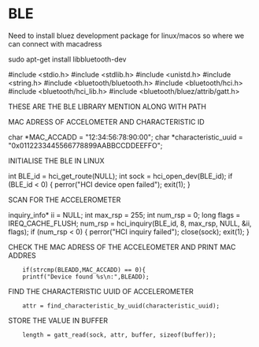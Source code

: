 # BLE

Need to install bluez development package for linux/macos so where we can connect with macadress

sudo apt-get install libbluetooth-dev

#include <stdio.h>
#include <stdlib.h>
#include <unistd.h>
#include <string.h>
#include <bluetooth/bluetooth.h>
#include <bluetooth/hci.h>
#include <bluetooth/hci_lib.h>
#include <bluetooth/bluez/attrib/gatt.h>

THESE ARE THE BLE LIBRARY MENTION ALONG WITH PATH

MAC ADRESS OF ACCELOMETER AND CHARACTERISTIC ID 

char *MAC_ACCADD  = "12:34:56:78:90:00";
char *characteristic_uuid = "0x0112233445566778899AABBCCDDEEFFO";

INITIALISE THE BLE IN LINUX

int BLE_id = hci_get_route(NULL);
    int sock = hci_open_dev(BLE_id);
    if (BLE_id < 0) {
        perror("HCI device open failed");
        exit(1);
    }

SCAN FOR THE ACCELEROMETER

 inquiry_info* ii = NULL;
    int max_rsp = 255;
    int num_rsp = 0;
    long flags = IREQ_CACHE_FLUSH;
    num_rsp = hci_inquiry(BLE_id, 8, max_rsp, NULL, &ii, flags);
    if (num_rsp < 0) {
        perror("HCI inquiry failed");
        close(sock);
        exit(1);
    }

CHECK THE MAC ADRESS OF THE ACCELEOMETER AND PRINT MAC ADDRES

        if(strcmp(BLEADD,MAC_ACCADD) == 0){
        printf("Device found %s\n:",BLEADD);

FIND THE CHARACTERISTIC UUID OF ACCELEROMETER

        attr = find_characteristic_by_uuid(characteristic_uuid);

STORE THE VALUE IN BUFFER

        length = gatt_read(sock, attr, buffer, sizeof(buffer));

